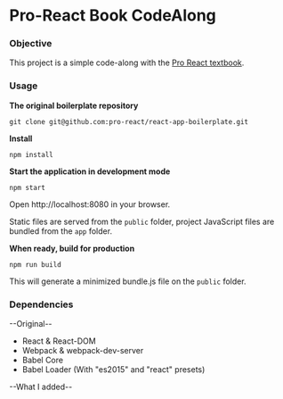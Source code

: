 Pro-React Book CodeAlong
=====================

### Objective

This project is a simple code-along with the [Pro React textbook](http://www.amazon.com/Pro-React-Cassio-Sousa-Antonio/dp/1484212614/ref=sr_1_1?ie=UTF8&qid=1453843853&sr=8-1&keywords=pro+react+book).

### Usage
**The original boilerplate repository**
```
git clone git@github.com:pro-react/react-app-boilerplate.git
```

**Install**
```
npm install
```

**Start the application in development mode**
```
npm start
```

Open http://localhost:8080 in your browser.

Static files are served from the `public` folder, project JavaScript files are bundled from the `app` folder.

**When ready, build for production**
```
npm run build
```

This will generate a minimized bundle.js file on the `public` folder.


### Dependencies

--Original--

* React & React-DOM
* Webpack & webpack-dev-server
* Babel Core
* Babel Loader (With "es2015" and "react" presets)

--What I added--
